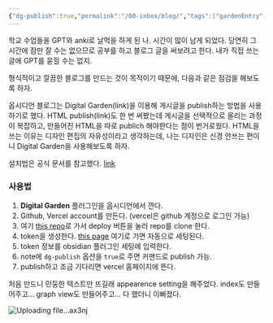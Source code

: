 ```yaml
---
{"dg-publish":true,"permalink":"/00-inbox/blog/","tags":["gardenEntry"],"noteIcon":"","created":"2025-03-12T22:06:54.231+09:00","updated":"2025-03-29T23:45:47.044+09:00"}
---
```



학교 수업들을 GPT와 anki로 날먹을 하게 된 나. 시간이 많이 남게 되었다.
당연히 그 시간에 잠만 잘 수는 없으므로 공부를 하고 블로그 글을 써보려고 한다. 내가 직접 쓰는 글에 GPT를 묻힐 수는 없지.

형식적이고 깔끔한 블로그를 만드는 것이 목적이기 때문에, 다음과 같은 점검을 해보도록 하자.

옵시디언 블로그는 Digital Garden(link)을 이용해 게시글을 publish하는 방법을 사용하기로 했다.
HTML publish(link)도 한 번 써봤는데 게시글을 선택적으로 올리는 과정이 복잡하고, 만들어진 HTML을 따로 publich 해야한다는 점이 번거로웠다.
HTML을 쓰는 이유는 디자인 편집의 자유성이라고 생각하는데, 나는 디자인은 신경 안쓰는 편이니 Digital Garden을 사용해보도록 하자.

설치법은 공식 문서를 참고했다. [link](https://dg-docs.ole.dev/getting-started/01-getting-started/)
### 사용법

1. **Digital Garden** 플러그인을 옵시디언에서 깐다.
2. Github, Vercel account를 만든다. (vercel은 github 계정으로 로그인 가능)
3. 여기 [this repo](https://github.com/oleeskild/digitalgarden)로 가서 deploy 버튼을 눌러 repo를 clone 한다.
4. token을 생성한다. [this page](https://github.com/settings/tokens/new?scopes=repo) 여기로 가면 자동으로 세팅된다.
5. token 정보를 obsidian 플러그인 세팅에 입력한다.
6. note에 `dg-publish` 옵션을 `true`로 주면 커맨드로 publish 가능.
7. publish하고 조금 기다리면 vercel 홈페이지에 뜬다.

처음 만드니 민둥한 텍스트만 뜨길래 appearence setting을 해주었다. index도 만들어주고... graph view도 만들어주고...
다 했더니 이뻐졌다.

![Uploading file...ax3nj]()
